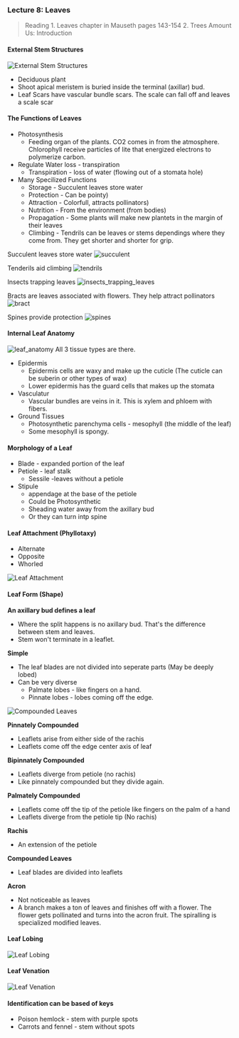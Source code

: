 ### Lecture 8: Leaves

> Reading
1\. Leaves chapter in Mauseth pages 143-154
2\. Trees Amount Us: Introduction

#### External Stem Structures
![External Stem Structures](/assets/external_stem_structures.png)

+ Deciduous plant
+ Shoot apical meristem is buried inside the terminal (axillar) bud.
+ Leaf Scars have vascular bundle scars. The scale can fall off and leaves a scale scar

#### The Functions of Leaves
+ Photosynthesis
  - Feeding organ of the plants. CO2 comes in from the atmosphere. Chlorophyll receive particles of lite that energized electrons to polymerize carbon.
+ Regulate Water loss - transpiration
   - Transpiration - loss of water (flowing out of a stomata hole)
+ Many Specilized Functions
  + Storage - Succulent leaves store water
  + Protection - Can be pointy)
  + Attraction - Colorfull, attracts pollinators)
  + Nutrition - From the environment (from bodies)
  + Propagation - Some plants will make new plantets in the margin of their leaves
  + Climbing - Tendrils can be leaves or stems dependings where they come from. They get shorter and shorter for grip.


Succulent leaves store water
![succulent](/assets/succulent.jpg)

Tenderils aid climbing
![tendrils](/assets/tendrils.jpg)

Insects trapping leaves
![insects_trapping_leaves](/assets/insects_trapping_leaves.jpg)

Bracts are leaves associated with flowers. They help attract pollinators
![bract](/assets/bract.jpg)

Spines provide protection
![spines](/assets/spines.jpg)

#### Internal Leaf Anatomy
![leaf_anatomy](/assets/leaf_anatomy.png)
All 3 tissue types are there.
+ Epidermis
  - Epidermis cells are waxy and make up the cuticle (The cuticle can be suberin or other types of wax)
  - Lower epidermis has the guard cells that makes up the stomata
+ Vasculatur
  - Vascular bundles are veins in it. This is xylem and phloem with fibers.
+ Ground Tissues
  - Photosynthetic parenchyma cells - mesophyll (the middle of the leaf)
  - Some mesophyll is spongy.

#### Morphology of a Leaf
+ Blade - expanded portion of the leaf
+ Petiole - leaf stalk
  - Sessile -leaves without a petiole
+ Stipule
  - appendage at the base of the petiole
  - Could be Photosynthetic
  - Sheading water away from the axillary bud
  - Or they can turn intp spine

#### Leaf Attachment (Phyllotaxy)
+ Alternate
+ Opposite
+ Whorled

![Leaf Attachment](/assets/leaf_attachment.png)

#### Leaf Form (Shape)
**An axillary bud defines a leaf**
+ Where the split happens is no axillary bud. That's the difference between stem and leaves.
+ Stem won't terminate in a leaflet.

**Simple**
+ The leaf blades are not divided into seperate parts (May be deeply lobed)
+ Can be very diverse
  - Palmate lobes - like fingers on a hand.
  - Pinnate lobes - lobes coming off the edge.

![Compounded Leaves](/assets/compounded_leaves.png)

**Pinnately Compounded**
+ Leaflets arise from either side of the rachis
+ Leaflets come off the edge center axis of leaf

**Bipinnately Compounded**
+ Leaflets diverge from petiole (no rachis)
+ Like pinnately compounded but they divide again.

**Palmately Compounded**
+ Leaflets come off the tip of the petiole like fingers on the palm of a hand
+ Leaflets diverge from the petiole tip (No rachis)

**Rachis**
+ An extension of the petiole

**Compounded Leaves**
+ Leaf blades are divided into leaflets

**Acron**
+ Not noticeable as leaves
+ A branch makes a ton of leaves and finishes off with a flower. The flower gets pollinated and turns into the acron fruit. The spiralling is specialized modified leaves.

#### Leaf Lobing
![Leaf Lobing](/assets/leaf_lobing.png)

#### Leaf Venation
![Leaf Venation](/assets/leaf_venation.png)

#### Identification can be based of keys
+ Poison hemlock - stem with purple spots
+ Carrots and fennel - stem without spots
